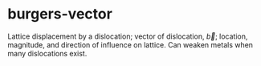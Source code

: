 # burgers-vector

Lattice displacement by a dislocation; vector of dislocation, $\vec{b}$; location, magnitude, and direction of influence on lattice.
Can weaken metals when many dislocations exist.
